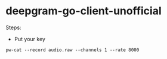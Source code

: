 # deepgram-go-client-unofficial

Steps:

- Put your key


```
pw-cat --record audio.raw --channels 1 --rate 8000 
```